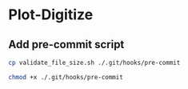 # Plot-Digitize


## Add pre-commit script

```sh
cp validate_file_size.sh ./.git/hooks/pre-commit
```

```sh
chmod +x ./.git/hooks/pre-commit
```
